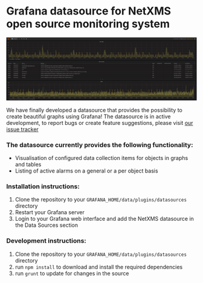 # Grafana datasource for NetXMS open source monitoring system

![Alt text](/src/img/grafana-screen.png)

We have finally developed a datasource that provides the possibility to create beautiful graphs using Grafana!
The datasource is in active development, to report bugs or create feature suggestions, please visit [our issue tracker](https://track.radensolutions.com/)

### The datasource currently provides the following functionality:
- Visualisation of configured data collection items for objects in graphs and tables
- Listing of active alarms on a general or a per object basis

### Installation instructions:
1. Clone the repository to your ```GRAFANA_HOME/data/plugins/datasources``` directory
2. Restart your Grafana server
3. Login to your Grafana web interface and add the NetXMS datasource in the Data Sources section

### Development instructions:
1. Clone the repository to your ```GRAFANA_HOME/data/plugins/datasources``` directory
2. run ```npm install``` to download and install the required dependencies
3. run ```grunt``` to update for changes in the source
